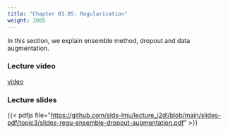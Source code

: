 ```yaml
---
title: "Chapter 03.05: Regularization"
weight: 3005
---
```


In this section, we explain ensemble method, dropout and data augmentation.

<!--more-->

### Lecture video 

[video](https://drive.google.com/file/d/18gf75UDh9fyPjyA8NekxzYkBw4I6xVZA/view?usp=sharing)

### Lecture slides

{{< pdfjs file="https://github.com/slds-lmu/lecture_i2dl/blob/main/slides-pdf/topic3/slides-regu-ensemble-dropout-augmentation.pdf" >}}

